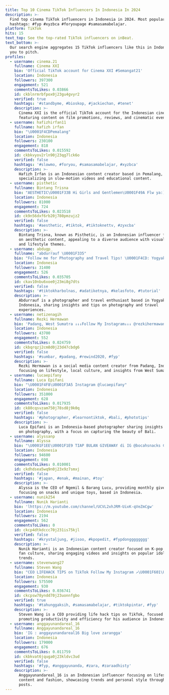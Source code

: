 ```yaml
---
title: Top 10 Cinema TikTok Influencers In Indonesia In 2024
description: >-
  Find top cinema TikTok influencers in Indonesia in 2024. Most popular
  hashtags: #fyp #xyzbca #foryoupage #samasamabelajar.
platform: TikTok
hits: 15
text_top: See the top-rated TikTok influencers on inBeat.
text_bottom: >-
  Our search engine aggregates 15 TikTok influencers like this in Indonesia for
  you to pitch.
profiles:
  - username: cinema.21
    fullname: Cinema XXI
    bio: 'Official TikTok account for Cinema XXI #Semangat21'
    location: Indonesia
    followers: 397300
    engagement: 521
    commentsToLikes: 0.03866
    id: ckblnrmrbfpox0j23gu4gvyr2
    verified: true
    hashtags: '#standbyme, #bioskop, #jackiechan, #tenet'
    description: >-
      Cinema XXI is the official TikTok account for the Indonesian cinema chain,
      featuring content on film promotions, reviews, and cinematic events.
  - username: hafizhirfan11
    fullname: hafizh irfan
    bio: "\U0001F4CDPemalang"
    location: Indonesia
    followers: 230100
    engagement: 818
    commentsToLikes: 0.015592
    id: ckbkvyov2rln90j23qg7lck6o
    verified: false
    hashtags: '#slowmo, #foryou, #samasamabelajar, #xyzbca'
    description: >-
      Hafizh Irfan is an Indonesian content creator based in Pemalang,
      specializing in slow-motion videos and educational content.
  - username: pisthetic
    fullname: Bintang Trisna
    bio: "AESTHETIC\U0001F33B Hi Girls and Gentlemen\U0001F49A Flw ya:) Instagram:bintangtrisnaa #teamstar"
    location: Indonesia
    followers: 81000
    engagement: 724
    commentsToLikes: 0.023518
    id: ck9n56dxf6rb20j780pmzujz2
    verified: false
    hashtags: '#aesthetic, #tiktok, #tiktoknettv, #zyxcba'
    description: >-
      Bintang Trisna, known as Pisthetic, is an Indonesian influencer focusing
      on aesthetic content, appealing to a diverse audience with visual artistry
      and lifestyle themes.
  - username: abdugp_
    fullname: "abdurrauf \U0001F335"
    bio: "Follow me for Photography and Travel Tips! \U0001F4CD: Yogyakarta, ID."
    location: Indonesia
    followers: 31400
    engagement: 526
    commentsToLikes: 0.035705
    id: ckav10nbu6xoe0j23mi8g7dts
    verified: false
    hashtags: '#tiktokharbolnas, #adatiketnya, #kelasfoto, #tutorial'
    description: >-
      Abdurrauf is a photographer and travel enthusiast based in Yogyakarta,
      Indonesia, sharing insights and tips on photography and travel
      experiences.
  - username: netizenagih
    fullname: Rezki Hermawan
    bio: 'Padang, West Sumatra ↓↓↓Follow My Instagram↓↓↓ @rezkihermawan'
    location: Indonesia
    followers: 43700
    engagement: 552
    commentsToLikes: 0.024759
    id: ckbqrqzj2cm8d0j23d47cbdg6
    verified: false
    hashtags: '#sumbar, #padang, #rewind2020, #fyp'
    description: >-
      Rezki Hermawan is a social media content creator from Padang, Indonesia,
      focusing on lifestyle, local culture, and insights from West Sumatra.
  - username: lucaepifany
    fullname: Luca Epifani
    bio: "\U0001F4F8\U0001F3A5 Instagram @lucaepifany"
    location: Indonesia
    followers: 351000
    engagement: 628
    commentsToLikes: 0.017935
    id: ck80cqsvzam750j78sd8j9k0q
    verified: false
    hashtags: '#photographer, #learnontiktok, #bali, #phototips'
    description: >-
      Luca Epifani is an Indonesia-based photographer sharing insights and tips
      on photography, with a focus on capturing the beauty of Bali.
  - username: alyssanp
    fullname: Alyssa
    bio: "\U0001F1EE\U0001F1E9 TIAP BULAN GIVEAWAY di IG @bocahsnacks CEO NGEMIL&BARANG LUCU"
    location: Indonesia
    followers: 94600
    engagement: 698
    commentsToLikes: 0.010001
    id: ckdhdsea5wq9n0j23x9z7smxj
    verified: false
    hashtags: '#japan, #enak, #mainan, #toy'
    description: >-
      Alyssa is the CEO of Ngemil & Barang Lucu, providing monthly giveaways and
      focusing on snacks and unique toys, based in Indonesia.
  - username: nunik254
    fullname: Nunik Harianti
    bio: 'lhttps://m.youtube.com/channel/UCVL2xhJRM-UixK-qVeZmCgw'
    location: Indonesia
    followers: 2194
    engagement: 562
    commentsToLikes: 0
    id: ckcp4dtkdccc70j231is75kjl
    verified: false
    hashtags: '#krystaljung, #jisoo, #kpopedit, #fypdongggggggg'
    description: >-
      Nunik Harianti is an Indonesian content creator focused on K-pop edits and
      fan culture, sharing engaging videos and insights on popular idols and
      trends.
  - username: stevenwang27
    fullname: Steven Wang
    bio: "CEO LIFEHACK TIPS on TikTok Follow My Instagram ↗️\U0001F601\U0001F64C\U0001F3FB"
    location: Indonesia
    followers: 575500
    engagement: 930
    commentsToLikes: 0.036741
    id: ckcpsw78yndd70j23uonnfgbo
    verified: true
    hashtags: '#tahunggaksih, #samasamabelajar, #tiktokpintar, #fyp'
    description: >-
      Steven Wang is a CEO providing life hack tips on TikTok, focused on
      promoting productivity and efficiency for his audience in Indonesia.
  - username: anggayunandareal_16
    fullname: Anggayunandareal_16
    bio: 'IG : anggayunandareal16 Big love zarangga'
    location: Indonesia
    followers: 179000
    engagement: 676
    commentsToLikes: 0.011759
    id: ckbkvat6jquga0j23kldvc3ud
    verified: false
    hashtags: '#fyp, #anggayunanda, #zara, #zaraadhisty'
    description: >-
      Anggayunandareal_16 is an Indonesian influencer focusing on lifestyle
      content and fashion, showcasing trends and personal style through engaging
      posts.
---
```


